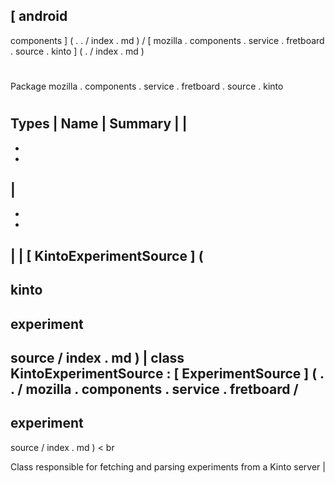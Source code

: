 [
android
-
components
]
(
.
.
/
index
.
md
)
/
[
mozilla
.
components
.
service
.
fretboard
.
source
.
kinto
]
(
.
/
index
.
md
)
#
#
Package
mozilla
.
components
.
service
.
fretboard
.
source
.
kinto
#
#
#
Types
|
Name
|
Summary
|
|
-
-
-
|
-
-
-
|
|
[
KintoExperimentSource
]
(
-
kinto
-
experiment
-
source
/
index
.
md
)
|
class
KintoExperimentSource
:
[
ExperimentSource
]
(
.
.
/
mozilla
.
components
.
service
.
fretboard
/
-
experiment
-
source
/
index
.
md
)
<
br
>
Class
responsible
for
fetching
and
parsing
experiments
from
a
Kinto
server
|
